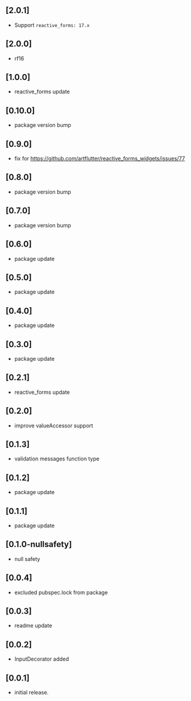 ## [2.0.1]

* Support `reactive_forms: 17.x`

## [2.0.0]

* rf16

## [1.0.0]

* reactive_forms update

## [0.10.0]

* package version bump

## [0.9.0]

* fix for https://github.com/artflutter/reactive_forms_widgets/issues/77

## [0.8.0]

* package version bump

## [0.7.0]

* package version bump

## [0.6.0]

* package update

## [0.5.0]

* package update

## [0.4.0]

* package update

## [0.3.0]

* package update

## [0.2.1]

* reactive_forms update

## [0.2.0]

* improve valueAccessor support

## [0.1.3]

* validation messages function type

## [0.1.2]

* package update

## [0.1.1]

* package update

## [0.1.0-nullsafety]

* null safety

## [0.0.4]

* excluded pubspec.lock from package

## [0.0.3]

* readme update

## [0.0.2]

* InputDecorator added

## [0.0.1]

* initial release.
